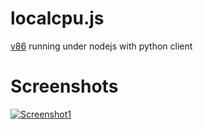 # localcpu.js
[v86](https://github.com/copy/v86/) running under nodejs with python client
# Screenshots
[![Screenshot1](https://files.gitter.im/55f20a3c0fc9f982beb05000/OhGE/image.png)](https://github.com/Pixelsuft/localcpu.js)
